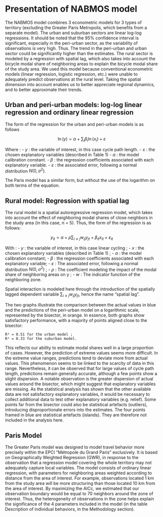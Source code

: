 # Presentation of NABMOS model

The NABMOS model combines 3 econometric models for 3 types of territory (excluding the Greater Paris Metropolis, which benefits from a separate model).
The urban and suburban sectors are linear log-log regressions. 
It should be noted that the 95% confidence interval is significant, especially in the peri-urban sector, as the variability of observations is very high. Thus. The trend in the peri-urban and urban sector could be significantly higher than the estimates.
The rural sector is modeled by a regression with spatial lag, which also takes into account the bicycle modal share of neighboring areas to explain the bicycle modal share of the study area. We used this model because conventional econometric models (linear regression, logistic regression, etc.) were unable to adequately predict observations at the rural level. Taking the spatial dimension into account enables us to better appreciate regional dynamics, and to better approximate their trends.

## Urban and peri-urban models: log-log linear regression and ordinary linear regression

The form of the regression for the urban and peri-urban models is as follows

$$\ln (y) = \alpha + \sum_i \beta_i \ln(x_i) + \varepsilon $$

Where : 
	- $y$ : the variable of interest, in this case cycle path length.
	- $x$ : the chosen explanatory variables (described in Table 1)
	- $\alpha$ : the model calibration constant.
	- $\beta$ : the regression coefficients associated with each explanatory variable.
	- $\varepsilon$ : the associated error, following a normal distribution $N(0,σ^2)$.

The Paris model has a similar form, but without the use of the logarithm on both terms of the equation.

## Rural model: Regression with spatial lag

The rural model is a spatial autoregressive regression model, which takes into account the effect of neighboring modal shares of close neighbors in the study area (in this case, n = 5). 
Thus, the form of the regression is as follows:

$$ y_{it} = \alpha + \rho\sum_{i \neq j} w_{ij} y_{jt} + \beta_{it} x_{it} + \varepsilon_{it} $$

With : 
	- $y$ : the variable of interest, in this case linear cycling ;
	- $x$ : the chosen explanatory variables (described in Table 1) ;
	- $α$ : the model calibration constant;
	- $β$ : the regression coefficients associated with each explanatory variable;
	- $\varepsilon$ : The associated error, following a normal distribution $N(0,σ^2)$ ;
	- $\rho$ : The coefficient modeling the impact of the modal share of neighboring areas on y ; 
	- $w$ : The indicator function of the neighboring zone.

Spatial interaction is modeled here through the introduction of the spatially lagged dependent variable $\sum_{i \neq j} w_{ij} y_{jt}$, hence the name “spatial lag”.

The two graphs illustrate the comparison between the actual values in blue and the predictions of the peri-urban model on a logarithmic scale, represented by the bisector, in orange. In essence, both graphs show satisfactory performance, with a majority of points aligned close to the bisector: 

	R² = 0.51 for the urban model ;
	R² = 0.33 for the suburban model.

This reflects our ability to estimate modal shares well in a large proportion of cases. However, the prediction of extreme values seems more difficult.
In the extreme value ranges, predictions tend to deviate more from actual values. This phenomenon seems to be linked to the scarcity of data in this range. Nevertheless, it can be observed that for large values of cycle path length, predictions remain generally accurate, although a few points show a slight dispersion. 
A notable observation is the greater dispersion of actual values around the bisector, which might suggest that explanatory variables are missing. As the statistical analysis has shown that the other available data are not satisfactory explanatory variables, it would be necessary to collect additional data to test other explanatory variables (e.g. relief).
Some points far from the bisector could also be statistical artefacts (outliers), introducing disproportionate errors into the estimates.
The four points framed in blue are statistical artefacts (islands). They are therefore not included in the analysis here.

## Paris Model

The Greater Paris model was designed to model travel behavior more precisely within the EPCI “Métropole du Grand Paris” exclusively. 
It is based on Geographically Weighted Regression (GWR), in response to the observation that a regression model covering the whole territory may not adequately capture local variables.
The model consists of ordinary linear regression, with parameters for neighboring areas weighted according to distance from the area of interest. For example, observations located 1 km from the study area will be more structuring than those located 10 km from the area of interest.
By maximizing the AICc, we estimated that our observation boundary would be equal to 70 neighbors around the zone of interest. 
Thus, the heterogeneity of observations in the zone helps explain the significance of the 4 parameters included in the model (in the table Description of individual behaviors, in the Methodology section).
